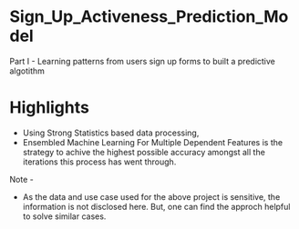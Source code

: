 # Sign_Up_Activeness_Prediction_Model
Part I - Learning patterns from users sign up forms to built a predictive algotithm

# Highlights
* Using Strong Statistics based data processing,
* Ensembled Machine Learning For Multiple Dependent Features is the strategy to achive the highest possible accuracy amongst all the iterations this process has went through.

Note - 
* As the data and use case used for the above project is sensitive, the information is not disclosed here.
But, one can find the approch helpful to solve similar cases.
